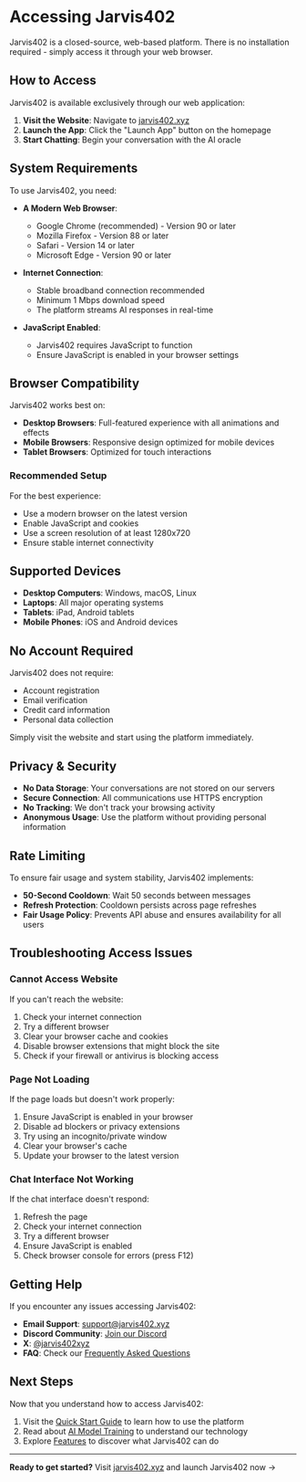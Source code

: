 # Accessing Jarvis402

Jarvis402 is a closed-source, web-based platform. There is no installation required - simply access it through your web browser.

## How to Access

Jarvis402 is available exclusively through our web application:

1. **Visit the Website**: Navigate to [jarvis402.xyz](https://jarvis402.xyz)
2. **Launch the App**: Click the "Launch App" button on the homepage
3. **Start Chatting**: Begin your conversation with the AI oracle

## System Requirements

To use Jarvis402, you need:

- **A Modern Web Browser**:
  - Google Chrome (recommended) - Version 90 or later
  - Mozilla Firefox - Version 88 or later
  - Safari - Version 14 or later
  - Microsoft Edge - Version 90 or later

- **Internet Connection**:
  - Stable broadband connection recommended
  - Minimum 1 Mbps download speed
  - The platform streams AI responses in real-time

- **JavaScript Enabled**:
  - Jarvis402 requires JavaScript to function
  - Ensure JavaScript is enabled in your browser settings

## Browser Compatibility

Jarvis402 works best on:

- **Desktop Browsers**: Full-featured experience with all animations and effects
- **Mobile Browsers**: Responsive design optimized for mobile devices
- **Tablet Browsers**: Optimized for touch interactions

### Recommended Setup

For the best experience:

- Use a modern browser on the latest version
- Enable JavaScript and cookies
- Use a screen resolution of at least 1280x720
- Ensure stable internet connectivity

## Supported Devices

- **Desktop Computers**: Windows, macOS, Linux
- **Laptops**: All major operating systems
- **Tablets**: iPad, Android tablets
- **Mobile Phones**: iOS and Android devices

## No Account Required

Jarvis402 does not require:

- Account registration
- Email verification
- Credit card information
- Personal data collection

Simply visit the website and start using the platform immediately.

## Privacy & Security

- **No Data Storage**: Your conversations are not stored on our servers
- **Secure Connection**: All communications use HTTPS encryption
- **No Tracking**: We don't track your browsing activity
- **Anonymous Usage**: Use the platform without providing personal information

## Rate Limiting

To ensure fair usage and system stability, Jarvis402 implements:

- **50-Second Cooldown**: Wait 50 seconds between messages
- **Refresh Protection**: Cooldown persists across page refreshes
- **Fair Usage Policy**: Prevents API abuse and ensures availability for all users

## Troubleshooting Access Issues

### Cannot Access Website

If you can't reach the website:

1. Check your internet connection
2. Try a different browser
3. Clear your browser cache and cookies
4. Disable browser extensions that might block the site
5. Check if your firewall or antivirus is blocking access

### Page Not Loading

If the page loads but doesn't work properly:

1. Ensure JavaScript is enabled in your browser
2. Disable ad blockers or privacy extensions
3. Try using an incognito/private window
4. Clear your browser's cache
5. Update your browser to the latest version

### Chat Interface Not Working

If the chat interface doesn't respond:

1. Refresh the page
2. Check your internet connection
3. Try a different browser
4. Ensure JavaScript is enabled
5. Check browser console for errors (press F12)

## Getting Help

If you encounter any issues accessing Jarvis402:

- **Email Support**: [support@jarvis402.xyz](mailto:support@jarvis402.xyz)
- **Discord Community**: [Join our Discord](https://discord.gg/jarvis402)
- **X**: [@jarvis402xyz](https://x.com/jarvis402xyz)
- **FAQ**: Check our [Frequently Asked Questions](../appendix/faq.md)

## Next Steps

Now that you understand how to access Jarvis402:

1. Visit the [Quick Start Guide](quick-start.md) to learn how to use the platform
2. Read about [AI Model Training](ai-model-training.md) to understand our technology
3. Explore [Features](../features/ai-chat.md) to discover what Jarvis402 can do

---

**Ready to get started?** Visit [jarvis402.xyz](https://jarvis402.xyz) and launch Jarvis402 now →
